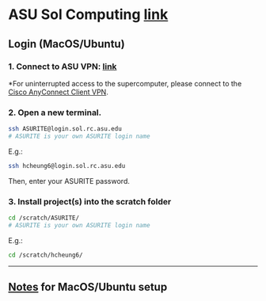 # ASU Sol Computing [link](https://asurc.atlassian.net/wiki/spaces/RC/overview)

## Login (MacOS/Ubuntu)
### 1. Connect to ASU VPN: [link](https://asurc.atlassian.net/wiki/spaces/RC/pages/1905131521/Connecting+to+the+Supercomputers+with+SSH)
*For uninterrupted access to the supercomputer, please connect to the [Cisco AnyConnect Client VPN](https://sslvpn-im.asu.edu/CACHE/stc/1/index.html).

### 2. Open a new terminal.
   
```bash
ssh ASURITE@login.sol.rc.asu.edu
# ASURITE is your own ASURITE login name
```
E.g.:
```bash
ssh hcheung6@login.sol.rc.asu.edu
```

Then, enter your ASURITE password.

### 3. Install project(s) into the scratch folder
```bash
cd /scratch/ASURITE/
# ASURITE is your own ASURITE login name
```
E.g.:
```bash
cd /scratch/hcheung6/
````
---
## [Notes](https://jyalim.github.io/agave-shell-novice/setup.html) for MacOS/Ubuntu setup

